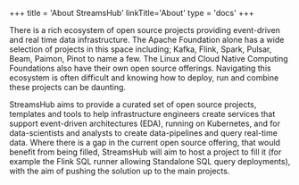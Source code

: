 +++
title = 'About StreamsHub'
linkTitle='About'
type = 'docs'
+++

There is a rich ecosystem of open source projects providing event-driven and real time data infrastructure. The Apache Foundation alone has a wide selection of projects in this space including; Kafka, Flink, Spark, Pulsar, Beam, Paimon, Pinot to name a few. The Linux and Cloud Native Computing Foundations also have their own open source offerings. Navigating this ecosystem is often difficult and knowing how to deploy, run and combine these projects can be daunting.

StreamsHub aims to provide a curated set of open source projects, templates and tools to help infrastructure engineers create services that support event-driven architectures (EDA), running on Kubernetes, and for data-scientists and analysts to create data-pipelines and query real-time data. Where there is a gap in the current open source offering, that would benefit from being filled, StreamsHub will aim to host a project to fill it (for example the Flink SQL runner allowing Standalone SQL query deployments), with the aim of pushing the solution up to the main projects. 
